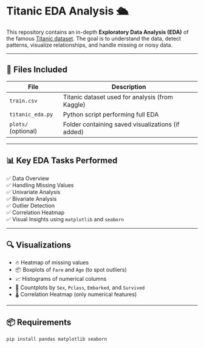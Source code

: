 # Titanic EDA Analysis 🛳️

This repository contains an in-depth **Exploratory Data Analysis (EDA)** of the famous [Titanic dataset](https://www.kaggle.com/competitions/titanic/data). The goal is to understand the data, detect patterns, visualize relationships, and handle missing or noisy data.

---

## 📁 Files Included

| File               | Description                                         |
|--------------------|-----------------------------------------------------|
| `train.csv`        | Titanic dataset used for analysis (from Kaggle)     |
| `titanic_eda.py`   | Python script performing full EDA                   |
| `plots/` (optional)| Folder containing saved visualizations (if added)   |

---

## 📊 Key EDA Tasks Performed

✅ Data Overview  
✅ Handling Missing Values  
✅ Univariate Analysis  
✅ Bivariate Analysis  
✅ Outlier Detection  
✅ Correlation Heatmap  
✅ Visual Insights using `matplotlib` and `seaborn`

---

## 🔍 Visualizations

- 🔥 Heatmap of missing values
- 📦 Boxplots of `Fare` and `Age` (to spot outliers)
- 📈 Histograms of numerical columns
- 👥 Countplots by `Sex`, `Pclass`, `Embarked`, and `Survived`
- 🌡️ Correlation Heatmap (only numerical features)

---

## 📦 Requirements

```bash
pip install pandas matplotlib seaborn
